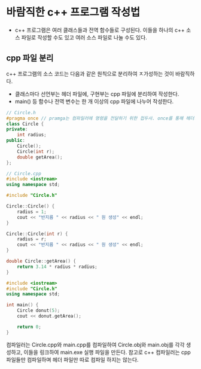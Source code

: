 # 바람직한 c++ 프로그램 작성법

- c++ 프로그램은 여러 클래스들과 전역 함수들로 구성된다. 이들을 하나의 c++ 소스 파일로 작성할 수도 있고 여러 소스 파일로 나눌 수도 있다. 

## cpp 파일 분리

c++ 프로그램의 소스 코드는 다음과 같은 원칙으로 분리하여 ㅈ가성하는 것이 바람직하다.

- 클래스마다 선언부는 헤더 파일에, 구현부는 cpp 파일에 분리하여 작성한다.
- main() 등 함수나 전역 변수는 한 개 이상의 cpp 파일에 나누어 작성한다.

```cpp
// Circle.h
#pragma once // pramga는 컴파일러에 명령을 전달하기 위한 접두사. once를 통해 헤더가 한번만 선언될 수 있게 함.
class Circle {
private:
	int radius;
public:
	Circle();
	Circle(int r);
	double getArea();
};
```

```cpp
// Circle.cpp
#include <iostream>
using namespace std;

#include "Circle.h"

Circle::Circle() {
	radius = 1;
	cout << "반지름 " << radius << " 원 생성" << endl;
}

Circle::Circle(int r) {
	radius = r;
	cout << "반지름 " << radius << " 원 생성" << endl;
}

double Circle::getArea() {
	return 3.14 * radius * radius;
}
```

```cpp
#include <iostream>
#include "Circle.h"
using namespace std;

int main() {
	Circle donut(5);
	cout << donut.getArea();

	return 0;
}
```

컴파일러는 Circle.cpp와 main.cpp를 컴파일하여 Circle.obj와 main.obj를 각각 생성하고, 이들을 링크하여 main.exe 실행 파일을 만든다. 참고로 c++ 컴파일러는 cpp 파일들만 컴파일하며 헤더 파일만 따로 컴파일 하지는 않는다.
